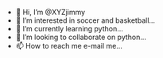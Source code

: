 - 👋 Hi, I’m @XYZjimmy
- 👀 I’m interested in soccer and basketball...
- 🌱 I’m currently learning python...
- 💞️ I’m looking to collaborate on python...
- 📫 How to reach me  e-mail me...

<!---
XYZjimmy/XYZjimmy is a ✨ special ✨ repository because its `README.md` (this file) appears on your GitHub profile.
You can click the Preview link to take a look at your changes.
--->
